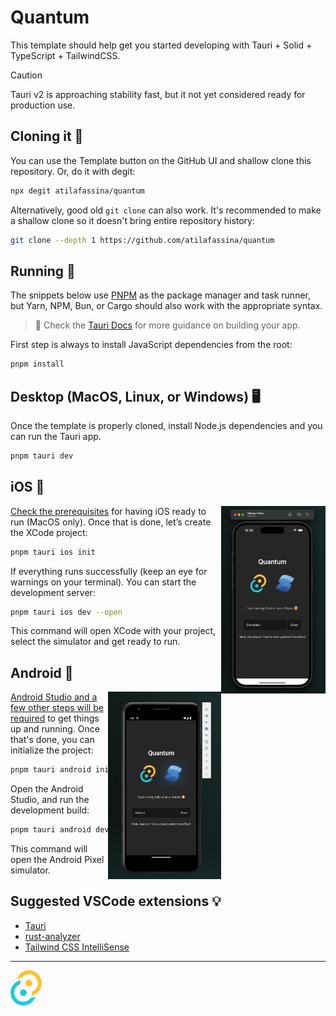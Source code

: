 # Quantum

This template should help get you started developing with Tauri + Solid + TypeScript + TailwindCSS.

> [!Caution]
>  Tauri v2 is approaching stability fast, but it not yet considered ready for production use.

## Cloning it 🐑

You can use the Template button on the GitHub UI and shallow clone this repository. Or, do it with degit:

```sh
npx degit atilafassina/quantum
```

Alternatively, good old `git clone` can also work. It's recommended to make a shallow clone so it doesn't bring entire repository history:

```sh
git clone --depth 1 https://github.com/atilafassina/quantum
```

## Running 🚤

The snippets below use [PNPM](https://pnpm.io) as the package manager and task runner, but Yarn, NPM, Bun, or Cargo should also work with the appropriate syntax.

> 🛟 Check the [Tauri Docs](https://beta.tauri.app/) for more guidance on building your app.

First step is always to install JavaScript dependencies from the root:

```sh
pnpm install
```

## Desktop (MacOS, Linux, or Windows) 🖥️

Once the template is properly cloned, install Node.js dependencies and you can run the Tauri app.

```sh
pnpm tauri dev
```

## iOS 🍎

<img src="/docs/ios.png" align="right" height="300"/>

[Check the prerequisites](https://beta.tauri.app/guides/prerequisites/#ios) for having iOS ready to run (MacOS only).
Once that is done, let’s create the XCode project:

```sh
pnpm tauri ios init
```

If everything runs successfully (keep an eye for warnings on your terminal).
You can start the development server:

```sh
pnpm tauri ios dev --open
```

This command will open XCode with your project, select the simulator and get ready to run.

## Android 🤖

<img src="/docs/android.png" align="right" height="300"/>

[Android Studio and a few other steps will be required](https://beta.tauri.app/guides/prerequisites/#android) to get things up and running.
Once that's done, you can initialize the project:

```sh
pnpm tauri android init
```

Open the Android Studio, and run the development build:

```sh
pnpm tauri android dev
```

This command will open the Android Pixel simulator.

## Suggested VSCode extensions 💡

- [Tauri](https://marketplace.visualstudio.com/items?itemName=tauri-apps.tauri-vscode)
- [rust-analyzer](https://marketplace.visualstudio.com/items?itemName=rust-lang.rust-analyzer)
- [Tailwind CSS IntelliSense](https://marketplace.visualstudio.com/items?itemName=bradlc.vscode-tailwindcss)

---

<img width="50" src="/public/tauri.svg" />

